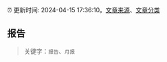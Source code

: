 :alarm_clock: 更新时间: 2024-04-15 17:36:10。[文章来源](/README.md)、[文章分类](/TAGS.md)

## 报告


> 关键字：`报告`、`月报`



